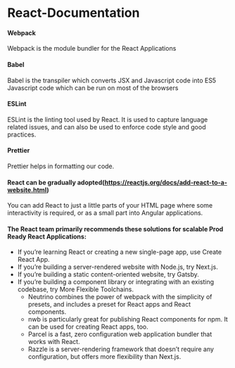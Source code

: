 # React-Documentation

#### Webpack
Webpack is the module bundler for the React Applications

#### Babel 
Babel is the transpiler which converts JSX and Javascript code into ES5 Javascript code which can be run on most of the browsers

#### ESLint 
ESLint is the linting tool used by React. It is used to capture language related issues, and can also be used to enforce code style and good practices.

#### Prettier
Prettier helps in formatting our code.

#### React can be gradually adopted(https://reactjs.org/docs/add-react-to-a-website.html)
You can add React to just a little parts of your HTML page where some interactivity is required, or as a small part into Angular applications.

#### The React team primarily recommends these solutions for scalable Prod Ready React Applications:
- If you’re learning React or creating a new single-page app, use Create React App.
- If you’re building a server-rendered website with Node.js, try Next.js.
- If you’re building a static content-oriented website, try Gatsby.
- If you’re building a component library or integrating with an existing codebase, try More Flexible Toolchains.
    - Neutrino combines the power of webpack with the simplicity of presets, and includes a preset for React apps and React components.
    - nwb is particularly great for publishing React components for npm. It can be used for creating React apps, too.
    - Parcel is a fast, zero configuration web application bundler that works with React.
    - Razzle is a server-rendering framework that doesn’t require any configuration, but offers more flexibility than Next.js.



